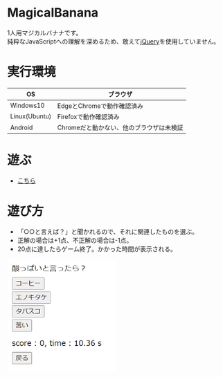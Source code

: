 # MagicalBanana
1人用マジカルバナナです。<br>
純粋なJavaScriptへの理解を深めるため、敢えて[jQuery](https://jquery.com/)を使用していません。

# 実行環境
|OS|ブラウザ|
|-|-|
|Windows10|EdgeとChromeで動作確認済み|
|Linux(Ubuntu)|Firefoxで動作確認済み|
|Android|Chromeだと動かない、他のブラウザは未検証|

# 遊ぶ
- [こちら](https://feather16.github.io/MagicalBanana/)

# 遊び方
- 「○○と言えば？」と聞かれるので、それに関連したものを選ぶ。
- 正解の場合は+1点、不正解の場合は-1点。
- 20点に達したらゲーム終了。かかった時間が表示される。

<img src="image/game_preview.png" width=250>
